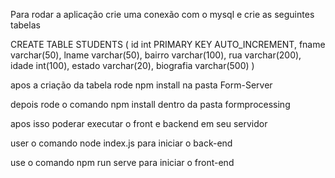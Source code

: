 Para rodar a aplicação crie uma conexão com o mysql
e crie as seguintes tabelas

CREATE TABLE STUDENTS (
	id int PRIMARY KEY AUTO_INCREMENT,
  	fname varchar(50),
  	lname varchar(50),
 	bairro varchar(100),
  	rua varchar(200),
  	idade int(100),
  	estado varchar(20),
  	biografia varchar(500)
)

apos a criação da tabela rode npm install na pasta Form-Server

depois rode o comando npm install dentro da pasta formprocessing

apos isso poderar executar o front e backend em seu servidor

user o comando node index.js para iniciar o back-end

use o comando npm run serve para iniciar o front-end